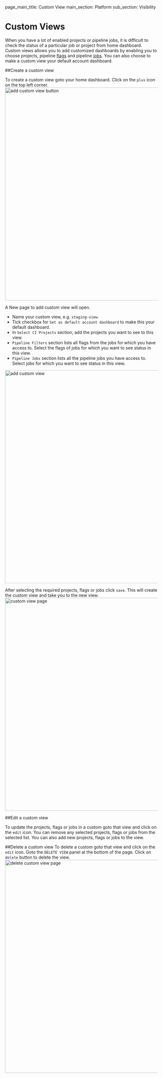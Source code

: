 page_main_title: Custom View
main_section: Platform
sub_section: Visibility

# Custom Views

When you have a lot of enabled projects or pipeline jobs, it is difficult to check the status of a particular job or project from home dashboard.
Custom views allows you to add customized dashboards by enabling you to choose projects, pipeline [flags](/validate/single-pane-of-glass-spog/#filter-spog)  and pipeline [jobs](/reference/workflow/job/overview/).
You can also choose to make a custom view your default account dashboard.

<a name="create-custom-view"></a>
##Create a custom view

To create a custom view goto your home dashboard. Click on the `plus` icon on the top left corner.
<img src="/images/getting-started/add-custom-view-button.png" alt="add custom view button" style="width:700px;"/>

A New page to add custom view will open.

* Name your custom view, e.g. `staging-view`.
* Tick checkbox for `Set as default account dashboard` to make this your default dashboard.
* In `Select CI Projects` section, add the projects you want to see to this view.
* `Pipeline Filters` section lists all flags from the jobs for which you have access to. Select the flags of jobs for which you want to see status in this view.
* `Pipeline Jobs` section lists all the pipeline jobs you have access to. Select jobs for which you want to see status in this view.
<img src="/images/getting-started/add-custom-view.png" alt="add custom view" style="width:700px;"/>

After selecting the required projects, flags or jobs click `save`. This will create the custom view and take you to the new view.
<img src="/images/getting-started/custom-view-page.png" alt="custom view page" style="width:700px;"/>

<a name="edit-custom-view"></a>
##Edit a custom view

To update the projects, flags or jobs in a custom goto that view and click on the `edit` icon.
You can remove any selected projects, flags or jobs from the selected list. You can also add new projects, flags or jobs to the view.

<a name="delete-custom-view"></a>
##Delete a custom view
To delete a custom goto that view and click on the `edit` icon. Goto the `DELETE VIEW` panel at the bottom of the page. Click on `delete` button to delete the view.
<img src="/images/getting-started/delete-custom-view.png" alt="delete custom view page" style="width:700px;"/>
